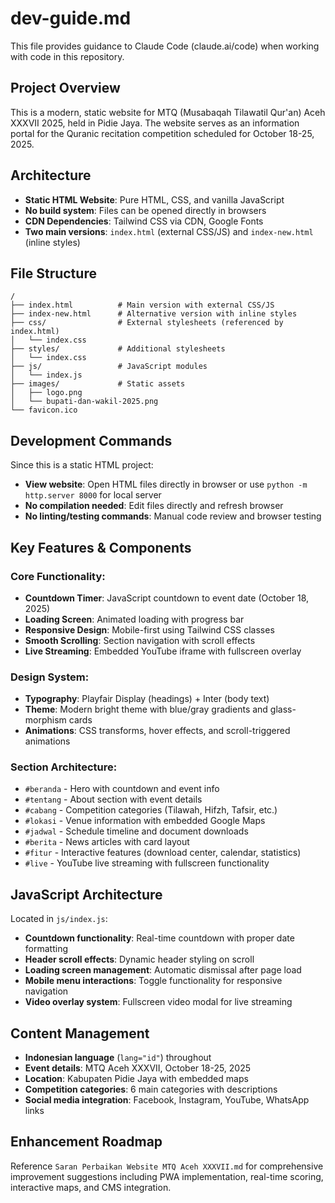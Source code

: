 # dev-guide.md

This file provides guidance to Claude Code (claude.ai/code) when working with code in this repository.

## Project Overview

This is a modern, static website for MTQ (Musabaqah Tilawatil Qur'an) Aceh XXXVII 2025, held in Pidie Jaya. The website serves as an information portal for the Quranic recitation competition scheduled for October 18-25, 2025.

## Architecture

- **Static HTML Website**: Pure HTML, CSS, and vanilla JavaScript
- **No build system**: Files can be opened directly in browsers
- **CDN Dependencies**: Tailwind CSS via CDN, Google Fonts
- **Two main versions**: `index.html` (external CSS/JS) and `index-new.html` (inline styles)

## File Structure

```
/
├── index.html          # Main version with external CSS/JS
├── index-new.html      # Alternative version with inline styles
├── css/                # External stylesheets (referenced by index.html)
│   └── index.css
├── styles/             # Additional stylesheets
│   └── index.css
├── js/                 # JavaScript modules
│   └── index.js
├── images/             # Static assets
│   ├── logo.png
│   └── bupati-dan-wakil-2025.png
└── favicon.ico
```

## Development Commands

Since this is a static HTML project:

- **View website**: Open HTML files directly in browser or use `python -m http.server 8000` for local server
- **No compilation needed**: Edit files directly and refresh browser
- **No linting/testing commands**: Manual code review and browser testing

## Key Features & Components

### Core Functionality:

- **Countdown Timer**: JavaScript countdown to event date (October 18, 2025)
- **Loading Screen**: Animated loading with progress bar
- **Responsive Design**: Mobile-first using Tailwind CSS classes
- **Smooth Scrolling**: Section navigation with scroll effects
- **Live Streaming**: Embedded YouTube iframe with fullscreen overlay

### Design System:

- **Typography**: Playfair Display (headings) + Inter (body text)
- **Theme**: Modern bright theme with blue/gray gradients and glass-morphism cards
- **Animations**: CSS transforms, hover effects, and scroll-triggered animations

### Section Architecture:

- `#beranda` - Hero with countdown and event info
- `#tentang` - About section with event details
- `#cabang` - Competition categories (Tilawah, Hifzh, Tafsir, etc.)
- `#lokasi` - Venue information with embedded Google Maps
- `#jadwal` - Schedule timeline and document downloads
- `#berita` - News articles with card layout
- `#fitur` - Interactive features (download center, calendar, statistics)
- `#live` - YouTube live streaming with fullscreen functionality

## JavaScript Architecture

Located in `js/index.js`:

- **Countdown functionality**: Real-time countdown with proper date formatting
- **Header scroll effects**: Dynamic header styling on scroll
- **Loading screen management**: Automatic dismissal after page load
- **Mobile menu interactions**: Toggle functionality for responsive navigation
- **Video overlay system**: Fullscreen video modal for live streaming

## Content Management

- **Indonesian language** (`lang="id"`) throughout
- **Event details**: MTQ Aceh XXXVII, October 18-25, 2025
- **Location**: Kabupaten Pidie Jaya with embedded maps
- **Competition categories**: 6 main categories with descriptions
- **Social media integration**: Facebook, Instagram, YouTube, WhatsApp links

## Enhancement Roadmap

Reference `Saran Perbaikan Website MTQ Aceh XXXVII.md` for comprehensive improvement suggestions including PWA implementation, real-time scoring, interactive maps, and CMS integration.
